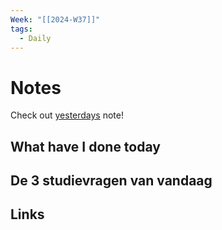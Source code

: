 ```yaml
---
Week: "[[2024-W37]]"
tags:
  - Daily
---
```

# Notes
Check out [yesterdays](2024-09-08) note!
## What have I done today
## De 3 studievragen van vandaag

## Links